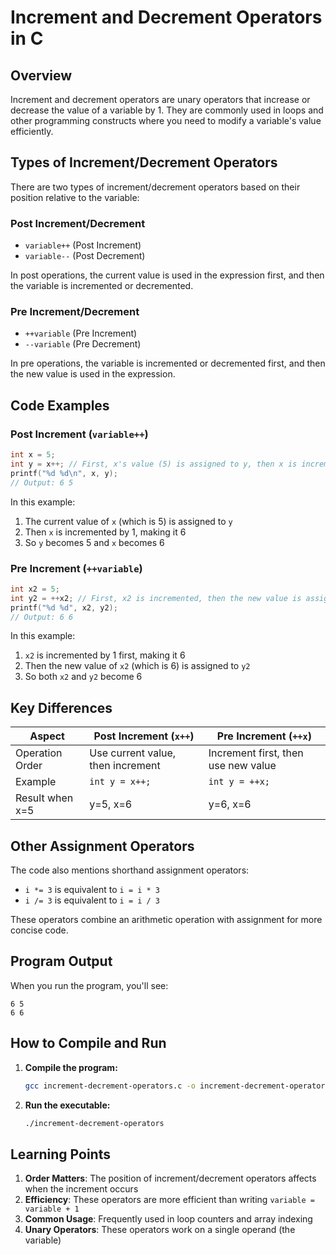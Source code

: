 # Increment and Decrement Operators in C

## Overview

Increment and decrement operators are unary operators that increase or decrease the value of a variable by 1. They are commonly used in loops and other programming constructs where you need to modify a variable's value efficiently.

## Types of Increment/Decrement Operators

There are two types of increment/decrement operators based on their position relative to the variable:

### Post Increment/Decrement

- `variable++` (Post Increment)
- `variable--` (Post Decrement)

In post operations, the current value is used in the expression first, and then the variable is incremented or decremented.

### Pre Increment/Decrement

- `++variable` (Pre Increment)
- `--variable` (Pre Decrement)

In pre operations, the variable is incremented or decremented first, and then the new value is used in the expression.

## Code Examples

### Post Increment (`variable++`)

```c
int x = 5;
int y = x++; // First, x's value (5) is assigned to y, then x is incremented
printf("%d %d\n", x, y);
// Output: 6 5
```

In this example:

1. The current value of `x` (which is 5) is assigned to `y`
2. Then `x` is incremented by 1, making it 6
3. So `y` becomes 5 and `x` becomes 6

### Pre Increment (`++variable`)

```c
int x2 = 5;
int y2 = ++x2; // First, x2 is incremented, then the new value is assigned to y2
printf("%d %d", x2, y2);
// Output: 6 6
```

In this example:

1. `x2` is incremented by 1 first, making it 6
2. Then the new value of `x2` (which is 6) is assigned to `y2`
3. So both `x2` and `y2` become 6

## Key Differences

| Aspect          | Post Increment (`x++`)            | Pre Increment (`++x`)               |
| --------------- | --------------------------------- | ----------------------------------- |
| Operation Order | Use current value, then increment | Increment first, then use new value |
| Example         | `int y = x++;`                    | `int y = ++x;`                      |
| Result when x=5 | y=5, x=6                          | y=6, x=6                            |

## Other Assignment Operators

The code also mentions shorthand assignment operators:

- `i *= 3` is equivalent to `i = i * 3`
- `i /= 3` is equivalent to `i = i / 3`

These operators combine an arithmetic operation with assignment for more concise code.

## Program Output

When you run the program, you'll see:

```
6 5
6 6
```

## How to Compile and Run

1. **Compile the program:**

   ```bash
   gcc increment-decrement-operators.c -o increment-decrement-operators
   ```

2. **Run the executable:**
   ```bash
   ./increment-decrement-operators
   ```

## Learning Points

1. **Order Matters**: The position of increment/decrement operators affects when the increment occurs
2. **Efficiency**: These operators are more efficient than writing `variable = variable + 1`
3. **Common Usage**: Frequently used in loop counters and array indexing
4. **Unary Operators**: These operators work on a single operand (the variable)
